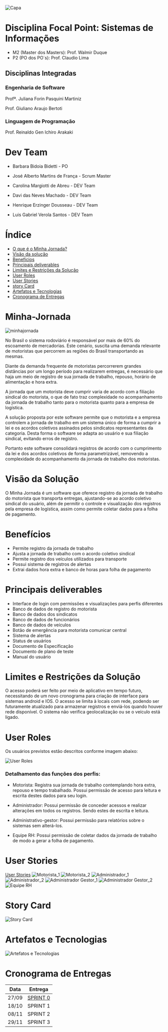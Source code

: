 
![Capa](https://github.com/PITime01/Minha-Jornada/blob/master/documentos/Capa.gif)

# Disciplina Focal Point: Sistemas de Informações
* M2 (Master dos Masters): Prof. Walmir Duque
* P2 (PO dos PO´s): Prof. Claudio Lima

## Disciplinas Integradas

   ### Engenharia de Software
   Profª. Juliana Forin Pasquini Martiniz
   
   Prof. Giuliano Araujo Bertoti

   ### Linguagem de Programação
   Prof. Reinaldo Gen Ichiro Arakaki

# Dev Team
* Barbara Bidoia Bidetti - PO

* José Alberto Martins de França - Scrum Master

* Carolina Margiotti de Abreu - DEV Team

* Davi das Neves Machado - DEV Team

* Henrique Erzinger Dousseau - DEV Team

* Luis Gabriel Verola Santos - DEV Team

# Índice
* [O que é o Minha Jornada?](https://github.com/PITime01/Minha-Jornada/blob/master/README.md#minha-jornada)
* [Visão da solução](https://github.com/PITime01/Minha-Jornada/blob/master/README.md#vis%C3%A3o-da-solu%C3%A7%C3%A3o)
* [Benefícios](https://github.com/PITime01/Minha-Jornada/blob/master/README.md#benef%C3%ADcios)
* [Principais deliverables](https://github.com/PITime01/Minha-Jornada/blob/master/README.md#principais-deliverables)
* [Limites e Restrições da Solução](https://github.com/PITime01/Minha-Jornada/blob/master/README.md#limites-e-restri%C3%A7%C3%B5es-da-solu%C3%A7%C3%A3o)
* [User Roles](https://github.com/PITime01/Minha-Jornada/blob/master/README.md#user-roles)
* [User Stories](https://github.com/PITime01/Minha-Jornada/blob/master/README.md#user-stories)
* [story Card](https://github.com/PITime01/Minha-Jornada/blob/master/README.md#story-card)
* [Artefatos e Tecnologias](https://github.com/PITime01/Minha-Jornada#artefatos-e-tecnologias)
* [Cronograma de Entregas](https://github.com/PITime01/Minha-Jornada#cronograma-de-entegras)


# Minha-Jornada
![minhajornada](https://github.com/PITime01/Minha-Jornada/blob/master/documentos/minhajornada.png)

No Brasil o sistema rodoviário é responsável por mais de 60% do escoamento de mercadorias. Este cenário, suscita uma demanda relevante de motoristas que percorrem as regiões do Brasil transportando as mesmas. 

Diante da demanda frequente de motoristas percorrerem grandes distâncias por um longo período para realizarem entregas, é necessário que haja um meio de registro de sua jornada de trabalho, repouso, horário de alimentação e hora extra. 

A jornada que um motorista deve cumprir varia de acordo com a filiação sindical do motorista, o que de fato traz complexidade no acompanhamento da jornada de trabalho tanto para o motorista quanto para a empresa de logística. 

A solução proposta por este software permite que o motorista e a empresa controlem a jornada de trabalho em um sistema único de forma a cumprir a lei e os acordos coletivos assinados pelos sindicatos representantes da categoria. Desta forma o software se adapta ao usuário e sua filiação sindical, evitando erros de registro.  

Portanto este software consolidará registros de acordo com o cumprimento da lei e dos acordos coletivos de forma parametrizável, removendo a complexidade do acompanhamento da jornada de trabalho dos motoristas. 

# Visão da Solução
O Minha Jornada é um software que oferece registro da jornada de trabalho do motorista que transporta entregas, ajustando-se ao acordo coletivo sindical do usuário, além de permitir o controle e visualização dos registros pela empresa de logística, assim como permite coletar dados para a folha de pagamento. 

# Benefícios
* Permite registro da jornada de trabalho
* Ajusta a jornada de trabalho com o acordo coletivo sindical
* Permite registro dos veículos utilizados para transporte
* Possui sistema de registros de alertas
* Extrai dados hora extra e banco de horas para folha de pagamento

# Principais deliverables 
* Interface de login com permissões e visualizações para perfis diferentes 
* Banco de dados de registro do motorista 
* Banco de dados dos sindicatos 
* Banco de dados de funcionários
* Banco de dados de veículos
* Botão de emergência para motorista comunicar central
* Sistema de alertas
* Status de usuários 
* Documento de Especificação 
* Documento de plano de teste 
* Manual do usuário 

# Limites e Restrições da Solução 
O acesso poderá ser feito por meio de aplicativo em tempo futuro, necessitando de um novo cronograma para criação de interface para sistemas android e IOS. 
O acesso se limita à locais com rede, podendo ser futuramente atualizado para armazenar registros e enviá-los quando houver rede disponível. 
O sistema não verifica geolocalização ou se o veículo está ligado. 

# User Roles 
Os usuários previstos estão descritos conforme imagem abaixo: 

![User Roles](https://github.com/PITime01/Minha-Jornada/blob/master/documentos/User%20Roles.jpg)

### Detalhamento das funções dos perfis: 


* Motorista: Registra sua jornada de trabalho contemplando hora extra, repouso e tempo trabalhado. Possui permissão de acesso para leitura e escrita destes dados para seu login.

* Administrador: Possui permissão de conceder acessos e realizar alterações em todos os registros. Sendo estes de escrita e leitura.

* Administrativo-gestor: Possui permissão para relatórios sobre o sistemas sem alterá-los.

* Equipe RH: Possui permissão de coletar dados da jornada de trabalho de modo a gerar a folha de pagamento.

# User Stories
[User Stories](https://github.com/PITime01/Minha-Jornada/tree/master/imagens/USER%20STORIES)
![Motorista_1](https://github.com/PITime01/Minha-Jornada/blob/master/imagens/USER%20STORIES/motorista_1.jpg)
![Motorista_2](https://github.com/PITime01/Minha-Jornada/blob/master/imagens/USER%20STORIES/motorista_2.jpg)
![Administrador_1](https://github.com/PITime01/Minha-Jornada/blob/master/imagens/USER%20STORIES/administrador_1.jpg)
![Administrador_2](https://github.com/PITime01/Minha-Jornada/blob/master/imagens/USER%20STORIES/administrador_2.jpg)
![Administrador Gestor_1](https://github.com/PITime01/Minha-Jornada/blob/master/imagens/USER%20STORIES/administrador%20gestor_1.jpg)
![Administrador Gestor_2](https://github.com/PITime01/Minha-Jornada/blob/master/imagens/USER%20STORIES/administrador%20gestor_2.jpg)
![Equipe RH](https://github.com/PITime01/Minha-Jornada/blob/master/imagens/USER%20STORIES/Equipe%20RH_1.jpg)

# Story Card

![Story Card](https://github.com/PITime01/Minha-Jornada/blob/master/documentos/STORY%20CARDS.gif)

# Artefatos e Tecnologias

![Artefatos e Tecnologias](https://github.com/PITime01/Minha-Jornada/blob/master/documentos/artefatos%20e%20tecnologias.gif)

# Cronograma de Entregas
|Data|Entrega|
|-----|--------|
|27/09|[SPRINT 0](https://github.com/PITime01/Minha-Jornada/blob/master/SPRINT0/sprint.md)|
|18/10|SPRINT 1|
|08/11|SPRINT 2|
|29/11|SPRINT 3|


	

